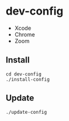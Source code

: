 # dev-config

- Xcode
- Chrome
- Zoom

## Install

```
cd dev-config
./install-config
```

## Update

```
./update-config
```
